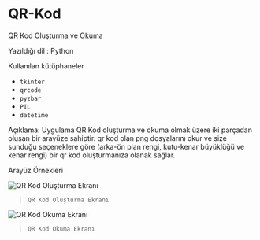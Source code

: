 # QR-Kod
QR Kod Oluşturma ve Okuma

Yazıldığı dil : Python

Kullanılan kütüphaneler
* `tkinter`
* `qrcode`
* `pyzbar`
* `PIL`
* `datetime`

Açıklama:
Uygulama QR Kod oluşturma ve okuma olmak üzere iki parçadan oluşan bir arayüze sahiptir. qr kod olan png dosyalarını okur ve size sunduğu seçeneklere göre (arka-ön plan rengi, kutu-kenar büyüklüğü ve kenar rengi) bir qr kod oluşturmanıza olanak sağlar.


Arayüz Örnekleri

![QR Kod Oluşturma Ekranı](https://github.com/Hamza-Eren/QR-Kod/blob/main/%C3%B6rnek/QRKodOlusturmaEkrani.png)
> `QR Kod Oluşturma Ekranı`

![QR Kod Okuma Ekranı](https://github.com/Hamza-Eren/QR-Kod/blob/main/%C3%B6rnek/QRKodOkumaEkrani.png)
> `QR Kod Okuma Ekranı`
